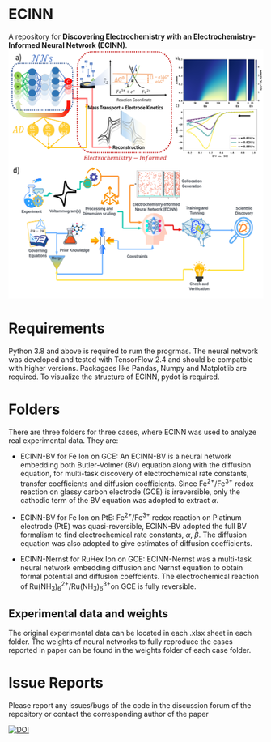 # ECINN

A  repository for **Discovering Electrochemistry with an Electrochemistry-Informed Neural Network (ECINN)**.  
![Figure 1](Figure_1_Resized.png)
# Requirements
Python 3.8 and above is required to rum the progrmas. The neural network was developed and tested with TensorFlow 2.4 and should be compatble with higher versions. Packagaes like Pandas, Numpy and Matplotlib are required. To visualize the structure of ECINN, pydot is required. 

# Folders
There are three folders for three cases, where ECINN was used to analyze real experimental data. They are:

* ECINN-BV for Fe Ion on GCE: An ECINN-BV is a neural network embedding both Butler-Volmer (BV) equation along with the diffusion equation, for multi-task discovery of electrochemical rate constants, transfer coefficients and diffusion coefficients. Since Fe<sup>2+</sup>/Fe<sup>3+</sup> redox reaction on glassy carbon electrode (GCE) is irreversible, only the cathodic term of the BV equation was adopted to extract $\alpha$. 

* ECINN-BV for Fe Ion on PtE: Fe<sup>2+</sup>/Fe<sup>3+</sup> redox reaction on Platinum electrode (PtE) was quasi-reversible, ECINN-BV adopted the full BV formalism to find electrochemical rate constants, $\alpha$, $\beta$. The diffusion equation was also adopted to give estimates of diffusion coefficients. 
* ECINN-Nernst for RuHex Ion on GCE: ECINN-Nernst was a multi-task neural network embedding diffusion and Nernst equation to obtain formal potential and diffusion coeffcients. The electrochemical reaction of Ru(NH<sub>3</sub>)<sub>6</sub><sup>2+</sup>/Ru(NH<sub>3</sub>)<sub>6</sub><sup>3+</sup>on GCE is fully reversible. 
 

## Experimental data and weights 
The original experimental data can be located in each .xlsx sheet in each folder. The weights of neural networks to fully reproduce the cases reported in paper can be found in the weights folder of each case folder. 

# Issue Reports
Please report any issues/bugs of the code in the discussion forum of the repository or contact the corresponding author of the paper


[![DOI](https://zenodo.org/badge/707504736.svg)](https://zenodo.org/doi/10.5281/zenodo.10029272)

